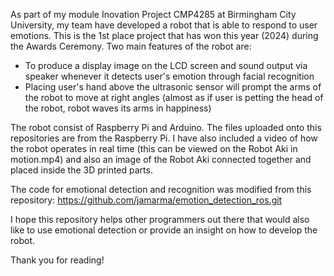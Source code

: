 As part of my module Inovation Project CMP4285 at Birmingham City University, my team have developed a robot that is able to respond to user emotions. This is the 1st place project that has won this year (2024) during the Awards Ceremony. Two main features of the robot are:
- To produce a display image on the LCD screen and sound output via speaker whenever it detects user's emotion through facial recognition
- Placing user's hand above the ultrasonic sensor will prompt the arms of the robot to move at right angles (almost as if user is petting the head of the robot, robot waves its arms in happiness)

The robot consist of Raspberry Pi and Arduino. The files uploaded onto this repositories are from the Raspberry Pi. I have also included a video of how the robot operates in real time (this can be viewed on the Robot Aki in motion.mp4) and also an image of the Robot Aki connected together and placed inside the 3D printed parts.

The code for emotional detection and recognition was modified from this repository:
https://github.com/jamarma/emotion_detection_ros.git

I hope this repository helps other programmers out there that would also like to use emotional detection or provide an insight on how to develop the robot.

Thank you for reading!
